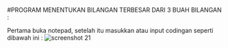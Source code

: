 #PROGRAM MENENTUKAN BILANGAN TERBESAR DARI 3 BUAH BILANGAN :

Pertama buka notepad, setelah itu masukkan atau input codingan seperti dibawah ini :
![screenshot 21](https://user-images.githubusercontent.com/46708621/52612920-52d70d00-2ebe-11e9-92ab-6163f6aecb40.png)


